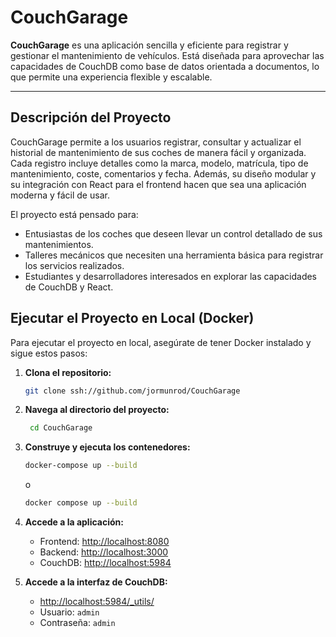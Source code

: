 # CouchGarage

**CouchGarage** es una aplicación sencilla y eficiente para registrar y gestionar el mantenimiento de vehículos. Está diseñada para aprovechar las capacidades de CouchDB como base de datos orientada a documentos, lo que permite una experiencia flexible y escalable.

---

## **Descripción del Proyecto**

CouchGarage permite a los usuarios registrar, consultar y actualizar el historial de mantenimiento de sus coches de manera fácil y organizada. Cada registro incluye detalles como la marca, modelo, matrícula, tipo de mantenimiento, coste, comentarios y fecha. Además, su diseño modular y su integración con React para el frontend hacen que sea una aplicación moderna y fácil de usar.

El proyecto está pensado para:
- Entusiastas de los coches que deseen llevar un control detallado de sus mantenimientos.
- Talleres mecánicos que necesiten una herramienta básica para registrar los servicios realizados.
- Estudiantes y desarrolladores interesados en explorar las capacidades de CouchDB y React.

## **Ejecutar el Proyecto en Local (Docker)**
Para ejecutar el proyecto en local, asegúrate de tener Docker instalado y sigue estos pasos:

1. **Clona el repositorio:**
   ```bash
   git clone ssh://github.com/jormunrod/CouchGarage
   ```

2. **Navega al directorio del proyecto:**
   ```bash
    cd CouchGarage
    ```

3. **Construye y ejecuta los contenedores:**
    ```bash
    docker-compose up --build
    ```
    o
    ```bash
    docker compose up --build
    ```

4. **Accede a la aplicación:**
    - Frontend: [http://localhost:8080](http://localhost:8080)
    - Backend: [http://localhost:3000](http://localhost:3000)
    - CouchDB: [http://localhost:5984](http://localhost:5984)


5. **Accede a la interfaz de CouchDB:**
    - [http://localhost:5984/_utils/](http://localhost:5984/_utils/)
    - Usuario: `admin`
    - Contraseña: `admin`
